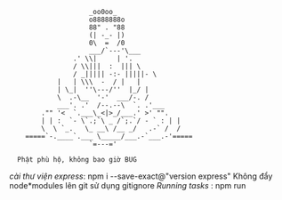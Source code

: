                         _oo0oo_
                        o8888888o
                        88" . "88
                        (| -_- |)
                        0\  =  /0
                        ___/`---'\___
                    .' \\|     | '.
                    / \\|||  :  ||| \
                    / _||||| -:- |||||- \
                |   | \\\  -  / |   |
                | \_|  ''\---/''  |_/ |
                \  .-\__  '-'  ___/-. /
                ___'. .'  /--.--\  `. .'___
            ."" '<  `.___\_<|>_/___.' >' "".
            | | :  `- \`.;`\ _ /`;.`/ - ` : | |
            \  \ `_.   \_ __\ /__ _/   .-` /  /
        =====`-.____`.___ \_____/___.-`___.-'=====
                        `=---='

```
  Phật phù hộ, không bao giờ BUG
```

_cài thư viện express_: npm i --save-exact@"version express"
Không đẩy node\*modules lên git sử dụng gitignore
_Running tasks_ : npm run <task-name>
